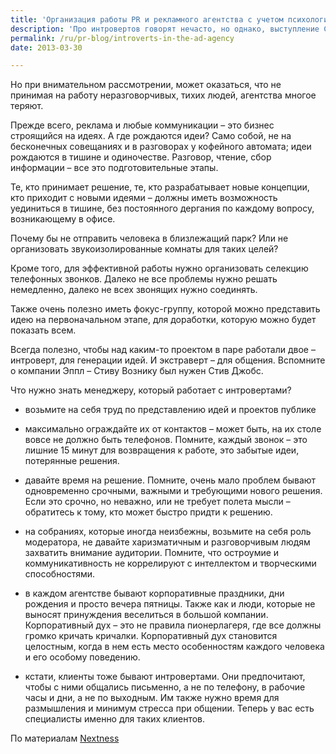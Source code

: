 ```yaml
---
title: 'Организация работы PR и рекламного агентства с учетом психологических особенностей работников'
description: 'Про интровертов говорят нечасто, но однако, выступление Сьюзен Кайн об интровертах на TED.com стало самым популярным видео 2012 года. То, что она сказала, было неоспоримо: современная культура предназначена для экстравертов, для людей которые набираются сил в общении и думают в разговоре. Есть отрасли, где интровертам дают возможность проявиться, но конечно, PR, журналистика и реклама – не из их числа.'
permalink: /ru/pr-blog/introverts-in-the-ad-agency
date: 2013-03-30

---
```


Но при внимательном рассмотрении, может оказаться, что не принимая на работу неразговорчивых, тихих людей, агентства многое теряют.

Прежде всего, реклама и любые коммуникации – это бизнес строящийся на идеях. А где рождаются идеи? Само собой, не на бесконечных совещаниях и в разговорах у кофейного автомата; идеи рождаются в тишине и одиночестве. Разговор, чтение, сбор информации – все это подготовительные этапы.

Те, кто принимает решение, те, кто разрабатывает новые концепции, кто приходит с новыми идеями – должны иметь возможность уединиться в тишине, без постоянного дергания по каждому вопросу, возникающему в офисе.

Почему бы не отправить человека  в близлежащий парк? Или не организовать звукоизолированные комнаты для таких целей?

Кроме того, для эффективной работы нужно организовать селекцию телефонных звонков. Далеко не все проблемы нужно решать немедленно, далеко не всех  звонящих нужно соединять.

Также очень полезно иметь фокус-группу, которой можно представить идею на первоначальном этапе, для доработки, которую можно будет показать всем.

Всегда полезно, чтобы над каким-то проектом в паре работали двое – интроверт, для генерации идей. И экстраверт – для общения. Вспомните о компании Эппл – Стиву Вознику был нужен Стив Джобс.

Что нужно знать менеджеру, который работает с интровертами?

 - возьмите на себя труд по представлению идей и проектов публике

 - максимально ограждайте их от контактов – может быть, на их столе вовсе не должно быть телефонов. Помните, каждый звонок – это лишние 15 минут для возвращения к работе, это забытые идеи, потерянные решения.

 - давайте время на решение. Помните, очень мало проблем бывают одновременно срочными, важными и требующими нового решения. Если это срочно, но неважно, или не требует полета мысли – обратитесь к тому, кто может быстро придти к решению.

 - на собраниях, которые иногда неизбежны, возьмите на себя роль модератора, не давайте харизматичным и разговорчивым людям захватить внимание аудитории. Помните, что остроумие и коммуникативность не коррелируют с интеллектом и творческими способностями.

 - в каждом агентстве бывают корпоративные праздники, дни рождения и просто вечера пятницы. Также как и люди, которые не выносят принуждения веселиться в большой компании. Корпоративный дух – это не правила пионерлагеря, где все должны громко кричать кричалки. Корпоративный дух становится целостным, когда в нем есть место особенностям каждого человека и его особому поведению.

 - кстати, клиенты тоже бывают интровертами. Они предпочитают, чтобы с ними общались письменно, а не по телефону, в рабочие часы и дни, а не по выходным. Им также нужно время для размышления и минимум стресса при общении. Теперь у вас есть специалисты именно для таких клиентов.

По материалам <a href="https://nextness.com.au/management/introverts-in-ad-agencies-a-helpful-guide/">Nextness</a>

